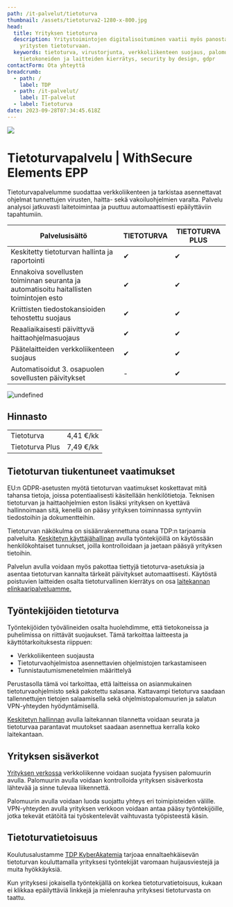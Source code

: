 ```yaml
---
path: /it-palvelut/tietoturva
thumbnail: /assets/tietoturva2-1280-x-800.jpg
head:
  title: Yrityksen tietoturva
  description: Yritystoimintojen digitalisoituminen vaatii myös panostamista
    yritysten tietoturvaan.
  keywords: tietoturva, virustorjunta, verkkoliikenteen suojaus, palomuurit,
    tietokoneiden ja laitteiden kierrätys, security by design, gdpr
contactForm: Ota yhteyttä
breadcrumb:
  - path: /
    label: TDP
  - path: /it-palvelut/
    label: IT-palvelut
  - label: Tietoturva
date: 2023-09-28T07:34:45.618Z
---
```

![](/assets/tietoturva2-1280-x-800.jpg)

# Tietoturvapalvelu | WithSecure Elements EPP

Tietoturvapalvelumme suodattaa verkkoliikenteen ja tarkistaa asennettavat ohjelmat tunnettujen virusten, haitta- sekä vakoiluohjelmien varalta. Palvelu analysoi jatkuvasti laitetoimintaa ja puuttuu automaattisesti epäilyttäviin tapahtumiin.

| P﻿alvelusisältö                                                                         | TIETOTURVA    | TIETOTURVA PLUS |
| --------------------------------------------------------------------------------------- | ------------- | --------------- |
| Keskitetty tietoturvan hallinta ja raportointi                                          | ✔             | ✔               |
| Ennakoiva sovellusten toiminnan seuranta ja automatisoitu haitallisten toimintojen esto | ✔             | ✔               |
| Kriittisten tiedostokansioiden tehostettu suojaus                                       | ✔             | ✔               |
| Reaaliaikaisesti päivittyvä haittaohjelmasuojaus                                        | ✔             | ✔               |
| Päätelaitteiden verkkoliikenteen suojaus                                                | ✔             | ✔               |
| Automatisoidut 3. osapuolen sovellusten päivitykset                                     | \-            | ✔               |

<HeroBlock bgColor="brand" imageAlign="right">

  <div className="HeroBlockImage">

  ![undefined](/assets/tdp-hinnasto.jpg)

  </div>

  <div className="HeroBlockContent">

  ## H﻿innasto 

  |                              |             |
  | ---------------------------- | ----------- |
  | Tietoturva             | 4,41 €/kk   |
  | ﻿Tietoturva Plus               | 7,49 €/kk   |
  

  </div>

  </HeroBlock>

## Tietoturvan tiukentuneet vaatimukset

EU:n GDPR-asetusten myötä tietoturvan vaatimukset koskettavat mitä tahansa tietoja, joissa potentiaalisesti käsitellään henkilötietoja. Teknisen tietoturvan ja haittaohjelmien eston lisäksi yrityksen on kyettävä hallinnoimaan sitä, kenellä on pääsy yrityksen toiminnassa syntyviin tiedostoihin ja dokumentteihin.

Tietoturvan näkökulma on sisäänrakennettuna osana TDP:n tarjoamia palveluita. <a href="/it-palvelut/keskitetty-hallinta">Keskitetyn käyttäjähallinan</a> avulla työntekijöillä on käytössään henkilökohtaiset tunnukset, joilla kontrolloidaan ja jaetaan pääsyä yrityksen tietoihin. 

Palvelun avulla voidaan myös pakottaa tiettyjä tietoturva-asetuksia ja asentaa tietoturvan kannalta tärkeät päivitykset automaattisesti. Käytöstä poistuvien laitteiden osalta tietoturvallinen kierrätys on osa <a href="/it-palvelut/elinkaaripalvelu">laitekannan elinkaaripalveluamme.</a>

## Työntekijöiden tietoturva

Työntekijöiden työvälineiden osalta huolehdimme, että tietokoneissa ja puhelimissa on riittävät suojaukset. Tämä tarkoittaa laitteesta ja käyttötarkoituksesta riippuen: 

* Verkkoliikenteen suojausta
* Tietoturvaohjelmistoa asennettavien ohjelmistojen tarkastamiseen
* Tunnistautumismenetelmien määrittelyä

Perustasolla tämä voi tarkoittaa, että laitteissa on asianmukainen tietoturvaohjelmisto sekä pakotettu salasana. Kattavampi tietoturva saadaan tallennettujen tietojen salaamisella sekä ohjelmistopalomuurien ja salatun VPN-yhteyden hyödyntämisellä. 

[Keskitetyn hallinnan](https://www.tdp.fi/ohjelmistot/jumpcloud) avulla laitekannan tilannetta voidaan seurata ja tietoturvaa parantavat muutokset saadaan asennettua kerralla koko laitekantaan.

## Yrityksen sisäverkot

<a href="/it-laitteet/verkot">Yrityksen verkossa</a> verkkoliikenne voidaan suojata fyysisen palomuurin avulla. Palomuurin avulla voidaan kontrolloida yrityksen sisäverkosta lähtevää ja sinne tulevaa liikennettä. 

Palomuurin avulla voidaan luoda suojattu yhteys eri toimipisteiden välille. VPN-yhteyden avulla yrityksen verkkoon voidaan antaa pääsy työntekijöille, jotka tekevät etätöitä tai työskentelevät vaihtuvasta työpisteestä käsin.

## T﻿ietoturvatietoisuus

Koulutusalustamme <a href="/it-palvelut/tietoturvatietoisuus-yrityksille-simuloitujen-hyokkaysten-ja-koulutusalustan-kautta">TDP KyberAkatemia</a> tarjoaa ennaltaehkäisevän tietoturvan kouluttamalla yrityksesi työntekijät varomaan huijausviestejä ja muita hyökkäyksiä.

K﻿un yrityksesi jokaisella työntekijällä on korkea tietoturvatietoisuus, kukaan ei klikkaa epäilyttäviä linkkejä ja mielenrauha yrityksesi tietoturvasta on taattu.